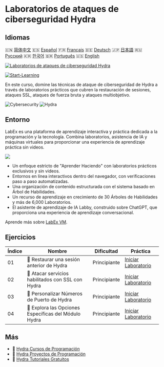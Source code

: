 # Laboratorios de ataques de ciberseguridad Hydra

## Idiomas

🇨🇳 [简体中文](README_zh.md) 🇪🇸 [Español](README_es.md) 🇫🇷 [Français](README_fr.md) 🇩🇪 [Deutsch](README_de.md) 🇯🇵 [日本語](README_ja.md) 🇷🇺 [Русский](README_ru.md) 🇰🇷 [한국어](README_ko.md) 🇧🇷 [Português](README_pt.md) 🇺🇸 [English](README.md) 

[![Laboratorios de ataques de ciberseguridad Hydra](https://cover-creator.labex.io/hydra-cybersecurity-attack-labs.png?lang=es)](https://labex.io/es/courses/hydra-cybersecurity-attack-labs)

[![Start-Learning](https://img.shields.io/badge/Start-Learning-whitesmoke?style=for-the-badge)](https://labex.io/es/courses/hydra-cybersecurity-attack-labs)

En este curso, domine las técnicas de ataque de ciberseguridad de Hydra a través de laboratorios prácticos que cubren la restauración de sesiones, ataques SSL, ataques de fuerza bruta y ataques multiobjetivo.

![Cybersecurity](https://img.shields.io/badge/Cybersecurity-whitesmoke?style=for-the-badge&logo=cybersecurity)
![Hydra](https://img.shields.io/badge/Hydra-whitesmoke?style=for-the-badge&logo=hydra)


## Entorno

LabEx es una plataforma de aprendizaje interactiva y práctica dedicada a la programación y la tecnología. Combina laboratorios, asistencia de IA y máquinas virtuales para proporcionar una experiencia de aprendizaje práctica sin videos.

![](https://tutorial-screenshot.getvm.io/images/vm-1725247253.png)

- Un enfoque estricto de "Aprender Haciendo" con laboratorios prácticos exclusivos y sin videos.
- Entornos en línea interactivos dentro del navegador, con verificaciones paso a paso automatizadas.
- Una organización de contenido estructurada con el sistema basado en Árbol de Habilidades.
- Un recurso de aprendizaje en crecimiento de 30 Árboles de Habilidades y más de 6,000 Laboratorios.
- El asistente de aprendizaje de IA Labby, construido sobre ChatGPT, que proporciona una experiencia de aprendizaje conversacional.

Aprende más sobre [LabEx VM](https://support.labex.io/using-labex/virtual-machine).

## Ejercicios

|   Índice | Nombre                                               | Dificultad   | Práctica                                                                                                                            |
|----------|------------------------------------------------------|--------------|-------------------------------------------------------------------------------------------------------------------------------------|
|       01 | 📖 Restaurar una sesión anterior de Hydra            | Principiante | <a target='_blank' href='https://labex.io/es/tutorials/hydra-restore-a-previous-hydra-session-550772'>Iniciar Laboratorio</a>       |
|       02 | 📖 Atacar servicios habilitados con SSL con Hydra    | Principiante | <a target='_blank' href='https://labex.io/es/tutorials/hydra-attack-ssl-enabled-services-with-hydra-550762'>Iniciar Laboratorio</a> |
|       03 | 📖 Personalizar Números de Puerto de Hydra           | Principiante | <a target='_blank' href='https://labex.io/es/tutorials/hydra-customize-hydra-port-numbers-550765'>Iniciar Laboratorio</a>           |
|       04 | 📖 Explora las Opciones Específicas del Módulo Hydra | Principiante | <a target='_blank' href='https://labex.io/es/tutorials/hydra-explore-hydra-module-specific-options-550767'>Iniciar Laboratorio</a>  |

## Más

- 🔗 [Hydra Cursos de Programación](https://github.com/labex-labs/awesome-programming-courses)
- 🔗 [Hydra Proyectos de Programación](https://github.com/labex-labs/awesome-programming-projects)
- 🔗 [Hydra Tutoriales Gratuitos](https://github.com/labex-labs/hydra-free-tutorials)


